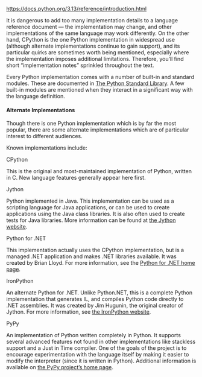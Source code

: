 https://docs.python.org/3.13/reference/introduction.html

It is dangerous to add too many implementation details to a language reference document — the implementation may change, and other implementations of the same language may work differently. On the other hand, CPython is the one Python implementation in widespread use (although alternate implementations continue to gain support), and its particular quirks are sometimes worth being mentioned, especially where the implementation imposes additional limitations. Therefore, you’ll find short “implementation notes” sprinkled throughout the text.

Every Python implementation comes with a number of built-in and standard modules. These are documented in [The Python Standard Library](https://docs.python.org/3.13/library/index.html#library-index). A few built-in modules are mentioned when they interact in a significant way with the language definition.

#### Alternate Implementations
Though there is one Python implementation which is by far the most popular, there are some alternate implementations which are of particular interest to different audiences.

Known implementations include:

CPython

This is the original and most-maintained implementation of Python, written in C. New language features generally appear here first.

Jython

Python implemented in Java. This implementation can be used as a scripting language for Java applications, or can be used to create applications using the Java class libraries. It is also often used to create tests for Java libraries. More information can be found at [the Jython website](https://www.jython.org/).

Python for .NET

This implementation actually uses the CPython implementation, but is a managed .NET application and makes .NET libraries available. It was created by Brian Lloyd. For more information, see the [Python for .NET home page](https://pythonnet.github.io/).

IronPython

An alternate Python for .NET. Unlike Python.NET, this is a complete Python implementation that generates IL, and compiles Python code directly to .NET assemblies. It was created by Jim Hugunin, the original creator of Jython. For more information, see [the IronPython website](https://ironpython.net/).

PyPy

An implementation of Python written completely in Python. It supports several advanced features not found in other implementations like stackless support and a Just in Time compiler. One of the goals of the project is to encourage experimentation with the language itself by making it easier to modify the interpreter (since it is written in Python). Additional information is available on [the PyPy project’s home page](https://pypy.org/).
